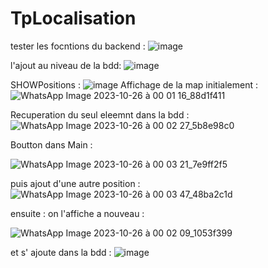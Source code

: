 # TpLocalisation
tester les focntions du backend :
![image](https://github.com/kawtare12/TpLocalisation/assets/120519708/03ea8c78-bab7-4edf-90d6-d4c0c75a49b6)

l'ajout au niveau de la bdd:
![image](https://github.com/kawtare12/TpLocalisation/assets/120519708/2c1235d6-9d97-4827-8933-e92ad72e56c6)

SHOWPositions :
![image](https://github.com/kawtare12/TpLocalisation/assets/120519708/2b20a8cd-caef-47aa-b034-e26e6ab82b49)
Affichage de la map initialement :
![WhatsApp Image 2023-10-26 à 00 01 16_88d1f411](https://github.com/kawtare12/TpLocalisation/assets/120519708/a57681dc-c665-4c0b-bd4b-507ba4f06ff9)

Recuperation du seul eleemnt dans la bdd :
![WhatsApp Image 2023-10-26 à 00 02 27_5b8e98c0](https://github.com/kawtare12/TpLocalisation/assets/120519708/1e7a036b-1d02-498d-ab8c-5e7050e3d820)

Boutton dans Main :

![WhatsApp Image 2023-10-26 à 00 03 21_7e9ff2f5](https://github.com/kawtare12/TpLocalisation/assets/120519708/d8d5fd5f-7574-4408-b570-a275c9a5ca58)


puis ajout d'une autre position :
![WhatsApp Image 2023-10-26 à 00 03 47_48ba2c1d](https://github.com/kawtare12/TpLocalisation/assets/120519708/78c941dc-b90f-476b-ae9a-4625050ca80b)


ensuite :
on l'affiche a nouveau :

![WhatsApp Image 2023-10-26 à 00 02 09_1053f399](https://github.com/kawtare12/TpLocalisation/assets/120519708/53a8ada4-f4a1-4455-897f-e8e98d98914a)

et s' ajoute dans la bdd :
![image](https://github.com/kawtare12/TpLocalisation/assets/120519708/d25f546c-5d1a-40d7-b23d-75765f5eea4d)

